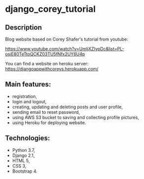 # django_corey_tutorial

## Description
Blog website based on Corey Shafer's tutorial from youtube:

https://www.youtube.com/watch?v=UmljXZIypDc&list=PL-osiE80TeTtoQCKZ03TU5fNfx2UY6U4p

You can find a website on heroku server:
https://djangoappwithcoreys.herokuapp.com/

## Main features:
- registration,
- login and logout,
- creating, updating and deleting posts and user profile,
- sending email to reset password,
- using AWS S3 bucket to saving and collecting profile pictures,
- using Heroku for deploying website.

## Technologies:
- Python 3.7,
- Django 2.1,
- HTML 5,
- CSS 3,
- Bootstrap 4.
